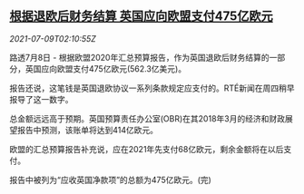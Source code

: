 <!--1625797862000-->
[根据退欧后财务结算 英国应向欧盟支付475亿欧元](https://cn.reuters.com/article/uk-brexit-eu-payment-0709-idCNKCS2EF055)
------

<div><i>2021-07-09T02:10:55Z</i></div><p>路透7月8日 - 根据欧盟2020年汇总预算报告，作为英国退欧后财务结算的一部分，英国应向欧盟支付475亿欧元(562.3亿美元)。</p><p>报告还说，这笔钱是英国退欧协议一系列条款规定应支付的。RTÉ新闻在周四稍早报导了这一数字。</p><p>总金额远远高于预期。英国预算责任办公室(OBR)在其2018年3月的经济和财政展望报告中预测，该账单将达到414亿欧元。</p><p>欧盟的汇总预算报告补充说，应在2021年先支付68亿欧元，剩余金额将在以后支付。</p><p>报告中被列为“应收英国净款项”的总额为475亿欧元。(完)</p>
